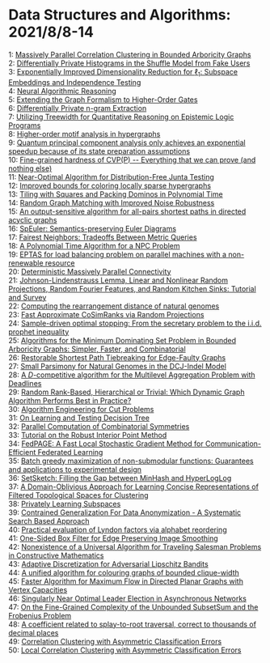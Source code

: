 # Data Structures and Algorithms: 2021/8/8-14  
1: [Massively Parallel Correlation Clustering in Bounded Arboricity Graphs](https://doi.org/10.48550/arXiv.2102.11660)  
2: [Differentially Private Histograms in the Shuffle Model from Fake Users](https://doi.org/10.48550/arXiv.2104.02739)  
3: [Exponentially Improved Dimensionality Reduction for $\ell_1$: Subspace  Embeddings and Independence Testing](https://doi.org/10.48550/arXiv.2104.12946)  
4: [Neural Algorithmic Reasoning](https://doi.org/10.48550/arXiv.2105.02761)  
5: [Extending the Graph Formalism to Higher-Order Gates](https://doi.org/10.48550/arXiv.2108.02686)  
6: [Differentially Private n-gram Extraction](https://doi.org/10.48550/arXiv.2108.02831)  
7: [Utilizing Treewidth for Quantitative Reasoning on Epistemic Logic  Programs](https://doi.org/10.48550/arXiv.2108.03022)  
8: [Higher-order motif analysis in hypergraphs](https://doi.org/10.48550/arXiv.2108.03192)  
9: [Quantum principal component analysis only achieves an exponential  speedup because of its state preparation assumptions](https://doi.org/10.48550/arXiv.1811.00414)  
10: [Fine-grained hardness of CVP(P) -- Everything that we can prove (and  nothing else)](https://doi.org/10.48550/arXiv.1911.02440)  
11: [Near-Optimal Algorithm for Distribution-Free Junta Testing](https://doi.org/10.48550/arXiv.1911.10833)  
12: [Improved bounds for coloring locally sparse hypergraphs](https://doi.org/10.48550/arXiv.2004.02066)  
13: [Tiling with Squares and Packing Dominos in Polynomial Time](https://doi.org/10.48550/arXiv.2011.10983)  
14: [Random Graph Matching with Improved Noise Robustness](https://doi.org/10.48550/arXiv.2101.11783)  
15: [An output-sensitive algorithm for all-pairs shortest paths in directed  acyclic graphs](https://doi.org/10.48550/arXiv.2108.03455)  
16: [SpEuler: Semantics-preserving Euler Diagrams](https://doi.org/10.48550/arXiv.2108.03529)  
17: [Fairest Neighbors: Tradeoffs Between Metric Queries](https://doi.org/10.48550/arXiv.2108.03621)  
18: [A Polynomial Time Algorithm for a NPC Problem](https://doi.org/10.48550/arXiv.2108.03877)  
19: [EPTAS for load balancing problem on parallel machines with a  non-renewable resource](https://doi.org/10.48550/arXiv.2108.04071)  
20: [Deterministic Massively Parallel Connectivity](https://doi.org/10.48550/arXiv.2108.04102)  
21: [Johnson-Lindenstrauss Lemma, Linear and Nonlinear Random Projections,  Random Fourier Features, and Random Kitchen Sinks: Tutorial and Survey](https://doi.org/10.48550/arXiv.2108.04172)  
22: [Computing the rearrangement distance of natural genomes](https://doi.org/10.48550/arXiv.2001.02139)  
23: [Fast Approximate CoSimRanks via Random Projections](https://doi.org/10.48550/arXiv.2010.11880)  
24: [Sample-driven optimal stopping: From the secretary problem to the i.i.d.  prophet inequality](https://doi.org/10.48550/arXiv.2011.06516)  
25: [Algorithms for the Minimum Dominating Set Problem in Bounded Arboricity  Graphs: Simpler, Faster, and Combinatorial](https://doi.org/10.48550/arXiv.2102.10077)  
26: [Restorable Shortest Path Tiebreaking for Edge-Faulty Graphs](https://doi.org/10.48550/arXiv.2102.10174)  
27: [Small Parsimony for Natural Genomes in the DCJ-Indel Model](https://doi.org/10.48550/arXiv.2108.04297)  
28: [A $D$-competitive algorithm for the Multilevel Aggregation Problem with  Deadlines](https://doi.org/10.48550/arXiv.2108.04422)  
29: [Random Rank-Based, Hierarchical or Trivial: Which Dynamic Graph  Algorithm Performs Best in Practice?](https://doi.org/10.48550/arXiv.2108.04564)  
30: [Algorithm Engineering for Cut Problems](https://doi.org/10.48550/arXiv.2108.04566)  
31: [On Learning and Testing Decision Tree](https://doi.org/10.48550/arXiv.2108.04587)  
32: [Parallel Computation of Combinatorial Symmetries](https://doi.org/10.48550/arXiv.2108.04590)  
33: [Tutorial on the Robust Interior Point Method](https://doi.org/10.48550/arXiv.2108.04734)  
34: [FedPAGE: A Fast Local Stochastic Gradient Method for  Communication-Efficient Federated Learning](https://doi.org/10.48550/arXiv.2108.04755)  
35: [Batch greedy maximization of non-submodular functions: Guarantees and  applications to experimental design](https://doi.org/10.48550/arXiv.2006.04554)  
36: [SetSketch: Filling the Gap between MinHash and HyperLogLog](https://doi.org/10.48550/arXiv.2101.00314)  
37: [A Domain-Oblivious Approach for Learning Concise Representations of  Filtered Topological Spaces for Clustering](https://doi.org/10.48550/arXiv.2105.12208)  
38: [Privately Learning Subspaces](https://doi.org/10.48550/arXiv.2106.00001)  
39: [Contrained Generalization For Data Anonymization - A Systematic Search  Based Approach](https://doi.org/10.48550/arXiv.2108.04897)  
40: [Practical evaluation of Lyndon factors via alphabet reordering](https://doi.org/10.48550/arXiv.2108.04988)  
41: [One-Sided Box Filter for Edge Preserving Image Smoothing](https://doi.org/10.48550/arXiv.2108.05021)  
42: [Nonexistence of a Universal Algorithm for Traveling Salesman Problems in  Constructive Mathematics](https://doi.org/10.48550/arXiv.2108.05231)  
43: [Adaptive Discretization for Adversarial Lipschitz Bandits](https://doi.org/10.48550/arXiv.2006.12367)  
44: [A unified algorithm for colouring graphs of bounded clique-width](https://doi.org/10.48550/arXiv.2008.07468)  
45: [Faster Algorithm for Maximum Flow in Directed Planar Graphs with Vertex  Capacities](https://doi.org/10.48550/arXiv.2101.11300)  
46: [Singularly Near Optimal Leader Election in Asynchronous Networks](https://doi.org/10.48550/arXiv.2108.02197)  
47: [On the Fine-Grained Complexity of the Unbounded SubsetSum and the  Frobenius Problem](https://doi.org/10.48550/arXiv.2108.05581)  
48: [A coefficient related to splay-to-root traversal, correct to thousands  of decimal places](https://doi.org/10.48550/arXiv.2108.05666)  
49: [Correlation Clustering with Asymmetric Classification Errors](https://doi.org/10.48550/arXiv.2108.05696)  
50: [Local Correlation Clustering with Asymmetric Classification Errors](https://doi.org/10.48550/arXiv.2108.05697)  